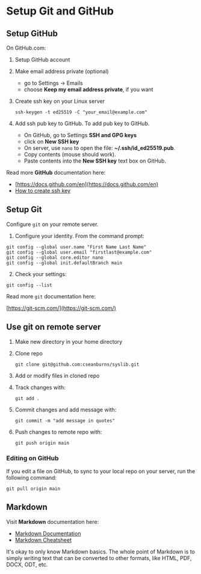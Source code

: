 # Setup Git and GitHub

## Setup GitHub

On GitHub.com:

1. Setup GitHub account
1. Make email address private (optional)
	- go to Settings -> Emails
	- choose **Keep my email address private**, if you want
1. Create ssh key on your Linux server

	`ssh-keygen -t ed25519 -C "your_email@example.com"`

1. Add ssh pub key to GitHub. To add pub key to GitHub.
	- On GitHub, go to Settings **SSH and GPG keys**
	- click on **New SSH key**
	- On server, use ``nano`` to open the file: **~/.ssh/id_ed25519.pub**.
	- Copy contents (mouse should work).
	- Paste contents into the **New SSH key** text box on GitHub.

Read more **GitHub** documentation here:

- [https://docs.github.com/en](https://docs.github.com/en)
- [How to create ssh key](https://docs.github.com/en/authentication/connecting-to-github-with-ssh/generating-a-new-ssh-key-and-adding-it-to-the-ssh-agent)

## Setup Git

Configure ``git`` on your remote server.

1. Configure your identity.
From the command prompt:

```
git config --global user.name "First Name Last Name"
git config --global user.email "firstlast@example.com"
git config --global core.editor nano
git config --global init.defaultBranch main
```

2. Check your settings:

```
git config --list
```

Read more ``git`` documentation here:

[https://git-scm.com/](https://git-scm.com/)

## Use git on remote server

1. Make new directory in your home directory
1. Clone repo

	``git clone git@github.com:cseanburns/syslib.git``

1. Add or modify files in cloned repo
2. Track changes with:
	
	```
	git add .
	```

3. Commit changes and add message with:

	```
	git commit -m "add message in quotes"
	```

4. Push changes to remote repo with:

	```
	git push origin main
	```

### Editing on GitHub

If you edit a file on GitHub,
to sync to your local repo on your server,
run the following command:

```
git pull origin main
```

## Markdown

Visit **Markdown** documentation here:

- [Markdown Documentation](https://docs.github.com/en/get-started/writing-on-github/getting-started-with-writing-and-formatting-on-github/basic-writing-and-formatting-syntax)
- [Markdown Cheatsheet](https://www.markdownguide.org/cheat-sheet/)

It's okay to only know Markdown basics.
The whole point of Markdown is to
simply writing text that can be
converted to other formats,
like HTML, PDF, DOCX, ODT, etc.
